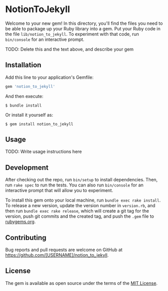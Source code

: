# NotionToJekyll

Welcome to your new gem! In this directory, you'll find the files you need to be able to package up your Ruby library into a gem. Put your Ruby code in the file `lib/notion_to_jekyll`. To experiment with that code, run `bin/console` for an interactive prompt.

TODO: Delete this and the text above, and describe your gem

## Installation

Add this line to your application's Gemfile:

```ruby
gem 'notion_to_jekyll'
```

And then execute:

    $ bundle install

Or install it yourself as:

    $ gem install notion_to_jekyll

## Usage

TODO: Write usage instructions here

## Development

After checking out the repo, run `bin/setup` to install dependencies. Then, run `rake spec` to run the tests. You can also run `bin/console` for an interactive prompt that will allow you to experiment.

To install this gem onto your local machine, run `bundle exec rake install`. To release a new version, update the version number in `version.rb`, and then run `bundle exec rake release`, which will create a git tag for the version, push git commits and the created tag, and push the `.gem` file to [rubygems.org](https://rubygems.org).

## Contributing

Bug reports and pull requests are welcome on GitHub at https://github.com/[USERNAME]/notion_to_jekyll.

## License

The gem is available as open source under the terms of the [MIT License](https://opensource.org/licenses/MIT).

